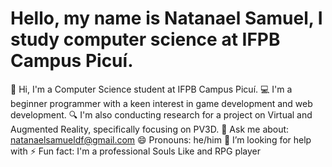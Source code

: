 # Hello, my name is Natanael Samuel, I study computer science at IFPB Campus Picuí.

👋 Hi, I'm a Computer Science student at IFPB Campus Picuí.
💻 I'm a beginner programmer with a keen interest in game development and web development.
🔍 I'm also conducting research for a project on Virtual and Augmented Reality, specifically focusing on PV3D.
💬 Ask me about: natanaelsamueldf@gmail.com
😄 Pronouns: he/him
🤔 I’m looking for help with
⚡ Fun fact: I'm a professional Souls Like and RPG player

